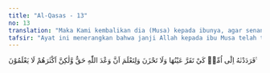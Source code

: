 ```yaml
---
title: "Al-Qasas - 13"
no: 13
translation: "Maka Kami kembalikan dia (Musa) kepada ibunya, agar senang hatinya dan tidak bersedih hati, dan agar dia mengetahui bahwa janji Allah adalah benar, tetapi kebanyakan mereka tidak mengetahuinya."
tafsir: "Ayat ini menerangkan bahwa janji Allah kepada ibu Musa telah terlaksana yaitu mengembalikan Musa kepadanya supaya hatinya menjadi tenteram dan tidak lagi merasa sedih. Demikian pula Allah telah menepati janji-Nya untuk mengangkat Musa menjadi rasul, tetapi kebanyakan manusia tidak mengetahuinya. Siapa yang mengira bahwa seorang anak yang telah diincar maut karena dia anak dari Bani Israil kemudian disayangi dan diasuh dalam istana dengan penuh rasa cinta dan kasih dengan harapan dia akan berjasa bila dia dewasa. Akan tetapi, ternyata anak itu akan menjadi rasul dan menentang kekuasaan Fir'aun, bahkan meruntuhkan kerajaan itu sendiri."
---
```


فَرَدَدْنٰهُ اِلٰٓى اُمِّهٖ كَيْ تَقَرَّ عَيْنُهَا وَلَا تَحْزَنَ وَلِتَعْلَمَ اَنَّ وَعْدَ اللّٰهِ حَقٌّ وَّلٰكِنَّ اَكْثَرَهُمْ لَا يَعْلَمُوْنَ ࣖ
